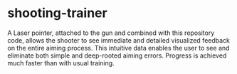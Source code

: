 # shooting-trainer
A Laser pointer, attached to the gun and combined with this repository code, allows the shooter to see immediate and detailed visualized feedback on the entire aiming process. This intuitive data enables the user to see and eliminate both simple and deep-rooted aiming errors. Progress is achieved much faster than with usual training.
